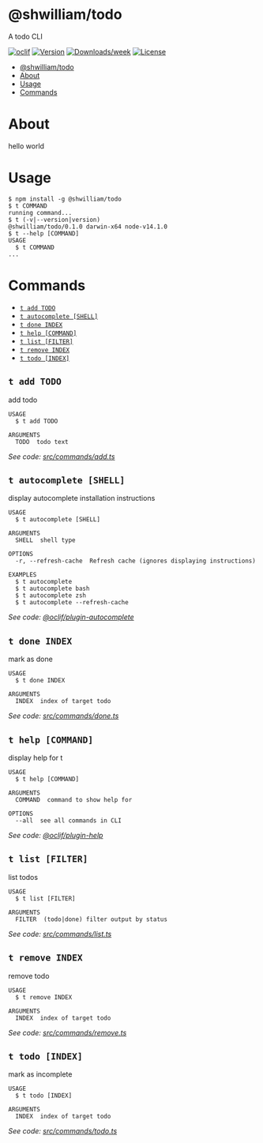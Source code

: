 # @shwilliam/todo

A todo CLI

[![oclif](https://img.shields.io/badge/cli-oclif-brightgreen.svg)](https://oclif.io)
[![Version](https://img.shields.io/npm/v/@shwilliam/todo.svg)](https://npmjs.org/package/@shwilliam/todo)
[![Downloads/week](https://img.shields.io/npm/dw/@shwilliam/todo.svg)](https://npmjs.org/package/@shwilliam/todo)
[![License](https://img.shields.io/npm/l/@shwilliam/todo.svg)](https://github.com/shwilliam/todo/blob/master/package.json)

<!-- toc -->
* [@shwilliam/todo](#shwilliamtodo)
* [About](#about)
* [Usage](#usage)
* [Commands](#commands)
<!-- tocstop -->

# About

hello world

# Usage

<!-- usage -->
```sh-session
$ npm install -g @shwilliam/todo
$ t COMMAND
running command...
$ t (-v|--version|version)
@shwilliam/todo/0.1.0 darwin-x64 node-v14.1.0
$ t --help [COMMAND]
USAGE
  $ t COMMAND
...
```
<!-- usagestop -->

# Commands

<!-- commands -->
* [`t add TODO`](#t-add-todo)
* [`t autocomplete [SHELL]`](#t-autocomplete-shell)
* [`t done INDEX`](#t-done-index)
* [`t help [COMMAND]`](#t-help-command)
* [`t list [FILTER]`](#t-list-filter)
* [`t remove INDEX`](#t-remove-index)
* [`t todo [INDEX]`](#t-todo-index)

## `t add TODO`

add todo

```
USAGE
  $ t add TODO

ARGUMENTS
  TODO  todo text
```

_See code: [src/commands/add.ts](https://github.com/shwilliam/todo/blob/v0.1.0/src/commands/add.ts)_

## `t autocomplete [SHELL]`

display autocomplete installation instructions

```
USAGE
  $ t autocomplete [SHELL]

ARGUMENTS
  SHELL  shell type

OPTIONS
  -r, --refresh-cache  Refresh cache (ignores displaying instructions)

EXAMPLES
  $ t autocomplete
  $ t autocomplete bash
  $ t autocomplete zsh
  $ t autocomplete --refresh-cache
```

_See code: [@oclif/plugin-autocomplete](https://github.com/oclif/plugin-autocomplete/blob/v0.2.0/src/commands/autocomplete/index.ts)_

## `t done INDEX`

mark as done

```
USAGE
  $ t done INDEX

ARGUMENTS
  INDEX  index of target todo
```

_See code: [src/commands/done.ts](https://github.com/shwilliam/todo/blob/v0.1.0/src/commands/done.ts)_

## `t help [COMMAND]`

display help for t

```
USAGE
  $ t help [COMMAND]

ARGUMENTS
  COMMAND  command to show help for

OPTIONS
  --all  see all commands in CLI
```

_See code: [@oclif/plugin-help](https://github.com/oclif/plugin-help/blob/v3.0.1/src/commands/help.ts)_

## `t list [FILTER]`

list todos

```
USAGE
  $ t list [FILTER]

ARGUMENTS
  FILTER  (todo|done) filter output by status
```

_See code: [src/commands/list.ts](https://github.com/shwilliam/todo/blob/v0.1.0/src/commands/list.ts)_

## `t remove INDEX`

remove todo

```
USAGE
  $ t remove INDEX

ARGUMENTS
  INDEX  index of target todo
```

_See code: [src/commands/remove.ts](https://github.com/shwilliam/todo/blob/v0.1.0/src/commands/remove.ts)_

## `t todo [INDEX]`

mark as incomplete

```
USAGE
  $ t todo [INDEX]

ARGUMENTS
  INDEX  index of target todo
```

_See code: [src/commands/todo.ts](https://github.com/shwilliam/todo/blob/v0.1.0/src/commands/todo.ts)_
<!-- commandsstop -->
